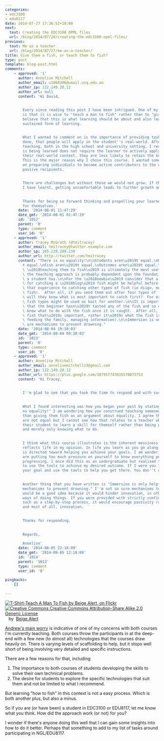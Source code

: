 ```yaml
---
categories:
- edc3100
- edu8117
date: 2014-07-27 17:36:52+10:00
next:
  text: Creating the EDC3100 OPML files
  url: /blog/2014/07/28/creating-the-edc3100-opml-files/
previous:
  text: Me as a teacher
  url: /blog/2014/07/27/me-as-a-teacher/
title: Give them a fish, or teach them to fish?
type: post
template: blog-post.html
comments:
    - approved: '1'
      author: Annelise Mitchell
      author_email: u1068306@umail.usq.edu.au
      author_ip: 122.149.28.12
      author_url: null
      content: 'Hi David,
    
    
        Every since reading this post I have been intrigued. One of my fundamental beliefs
        is that it is wise to "teach a man to fish" rather than to "give him fish." I
        believe that this is what learning should be about and also leads to the most
        sustained form of learning.
    
    
        What I wanted to comment on is the importance of providing tasks, which you have
        done, that people will apply in the student''s real-world. After many years of
        teaching, both in the high school and university setting, I realised that if what
        is being learned does not require the learner to actively apply the learning to
        their real-world context, they are less likely to retain the knowledge and skills.
        This is the major reason why I chose this course. I wanted something that focused
        on preparing individuals to become active contributors to the world rather than
        passive recipients.
    
    
        There are challenges but without those we would not grow. If there is anything
        I have learnt, getting uncomfortable leads to further growth and change.
    
    
        Thanks for being so forward thinking and propelling your learners into learning
        for themselves.'
      date: '2014-08-01 11:47:29'
      date_gmt: '2014-08-01 01:47:29'
      id: '1012'
      parent: '0'
      type: comment
      user_id: '0'
    - approved: '1'
      author: Tracey McGrath (@tmitracey)
      author_email: tmitracey@twitter.example.com
      author_ip: 165.228.209.239
      author_url: http://twitter.com/tmitracey
      content: "There is no equality!\n\nStudents aren\u2019t equal.\nMethods aren\u2019\
        t equal.\nFish aren\u2019t equal.\nOutcomes aren\u2019t equal.\n\nI agree that\
        \ \u2018teaching them to fish\u2019 is ultimately the most useful approach, however\
        \ the teaching approach is probably dependent upon the foundation of knowledge\
        \ a student has.\n\nFor the \u2018newbie\u2019 consider that a step-by-step approach\
        \ for catching a \u2018blog\u2019 fish might be helpful before then extrapolating\
        \ that experience to catching other types of fish (ie diigo, mendeley or feedly\
        \ fish).  After all, if you send them out after four types of fish at once, how\
        \ will they know what is most important to catch first?  For example, one of the\
        \ fish types might be used as bait for another.\n\nIt is important to consider\
        \ that the beginner hasn\u2019t tasted any of the fish and so doesn\u2019t necessarily\
        \ know what to do with the fish once it is caught.  After all, it\u2019s not the\
        \ fish that\u2019s important, rather it\u2019s what the fish is used for (ie.\
        \ feeding the family, managing information).\n\nImmersion is only helpful if there\
        \ are mechanisms to prevent drowning."
      date: '2014-08-04 19:38:03'
      date_gmt: '2014-08-04 09:38:03'
      id: '1013'
      parent: '0'
      type: comment
      user_id: '0'
    - approved: '1'
      author: Annelise Mitchell
      author_email: annelisemitchell23@gmail.com
      author_ip: 122.149.28.12
      author_url: https://plus.google.com/107957743035578075753
      content: 'Hi Tracey,
    
    
        I''m glad to see that you took the time to respond and with such conviction. Awesome!
    
    
        What I found interesting was how you began your post by stating that "There is
        no equality!" I am wondering how you construed teaching someone to fish rather
        than giving them fish as an argument about equality. I agree that many things
        are not equal but I cannot see how that relates to a teacher who chooses to encourage
        their student to learn a skill for themself rather than being provided with information
        and merely only knowing what to do.
    
    
        I think what this course illustrates is the inherent messiness of learning, which
        reflects life in my opinion. In life you learn as you go along, and all learning
        is directed toward helping you achieve your goals. I am wondering whether you
        are putting too much pressure on yourself to know everything perfectly before
        progressing. I once did this as an undergraduate but realised that it was essential
        to use the tools to achieve my desired outcome. If I were you I would focus on
        your goal and use the tools to help you get there. You don''t need to be perfect.
    
    
        Another thing that you have written is "Immersion is only helpful if there are
        mechanisms to prevent drowning." I''m not so sure mechanisms to prevent drowning
        would be a good idea because it would hinder innovation, in other words, other
        ways of doing things. If you were provided with strictly confined instructions,
        such as a step-by-step process, it would encourage passivity rather than productivity
        and most of all, innovation.
    
    
        Thanks for responding.
    
    
        Regards,
    
        Annelise'
      date: '2014-08-05 22:18:09'
      date_gmt: '2014-08-05 12:18:09'
      id: '1014'
      parent: '1013'
      type: comment
      user_id: '0'
    
pingbacks:
    []
    
---
```

[![T-Shirt-Teach A Man To Fish by Beige Alert, on Flickr](https://farm1.static.flickr.com/29/46188978_cf47d7f70f_m.jpg "T-Shirt-Teach A Man To Fish by Beige Alert, on Flickr")](https://www.flickr.com/photos/beigephotos/46188978/)  
[![Creative Commons Creative Commons Attribution-Share Alike 2.0 Generic License](http://i.creativecommons.org/l/by-sa/2.0/80x15.png "Creative Commons Creative Commons Attribution-Share Alike 2.0 Generic License")](http://creativecommons.org/licenses/by-sa/2.0/)   by  [](https://www.flickr.com/people/beigephotos/)[Beige Alert](https://www.flickr.com/people/beigephotos/) [](http://www.imagecodr.org/)

[Andrew's main worry](http://globalconnectionusq.wordpress.com/2014/07/25/minute-paper/) is indicative of one of my concerns with both courses I'm currently teaching. Both courses throw the participants in at the deep-end with a few new (to almost all) technologies that the courses draw heavily on. There is varying levels of scaffolding to help, but it stops well short of being involving very detailed and specific instructions.

There are a few reasons for that, including

1. The importance to both courses of students developing the skills to solve their own technical problems.
2. The desire for students to explore the specific technologies that suit them and not be limited to what I recommend.

But learning "how to fish" in this context is not a easy process. Which is both another plus, but also a minus.

So if you are (or have been) a student in EDC3100 or EDU8117, let me know what you think. How did the approach work (or not) for you?

I wonder if there's anyone doing this well that I can gain some insights into how to do it better. Perhaps that something to add to my list of tasks around participating in NGL/EDU8117.